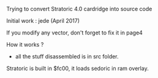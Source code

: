 Trying to convert Stratoric 4.0 cardridge into source code

Initial work : jede (April 2017)

If you modify any vector, don't forget to fix it in page4

How it works ?

* all the stuff disassembled is in src folder.

Stratoric is built in $fc00, it loads sedoric in ram overlay.

